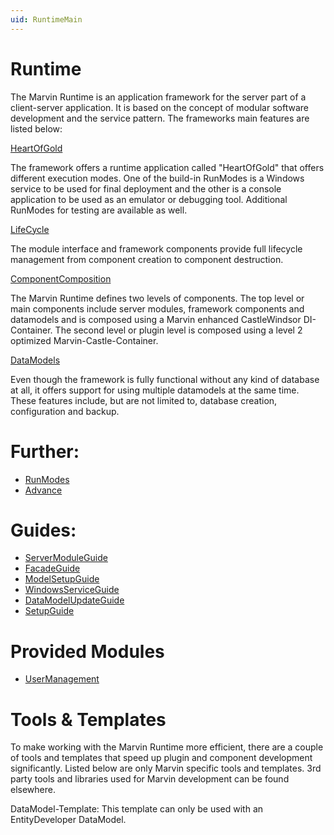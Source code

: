 ```yaml
---
uid: RuntimeMain
---
```

Runtime
========

The Marvin Runtime is an application framework for the server part of a client-server application. It is based on the concept of modular software development and the service pattern. The frameworks main features are listed below:

[HeartOfGold](xref:HeartOfGold)

The framework offers a runtime application called "HeartOfGold" that offers different execution modes. One of the build-in RunModes is a Windows service to be used for final deployment and the other is a console application to be used as an emulator or debugging tool. Additional RunModes for testing are available as well.

[LifeCycle](xref:LifeCycle)

The module interface and framework components provide full lifecycle management from component creation to component destruction.

[ComponentComposition](xref:ComponentComposition)

The Marvin Runtime defines two levels of components. The top level or main components include server modules, framework components and datamodels and is composed using a Marvin enhanced CastleWindsor DI-Container. The second level or plugin level is composed using a level 2 optimized Marvin-Castle-Container.

[DataModels](xref:DataModels)

Even though the framework is fully functional without any kind of database at all, it offers support for using multiple datamodels at the same time. These features include, but are not limited to, database creation, configuration and backup.

# Further: 
* [RunModes](xref:RunModes)
* [Advance](xref:Advance)

# Guides:
* [ServerModuleGuide](xref:ServerModuleGuide)
* [FacadeGuide](xref:FacadeGuide)
* [ModelSetupGuide](xref:ModelSetupGuide)
* [WindowsServiceGuide](xref:WindowsServiceGuide)
* [DataModelUpdateGuide](xref:DataModelUpdateGuide)
* [SetupGuide](xref:SetupGuide)

# Provided Modules
* [UserManagement](xref:UserManagement)

# Tools & Templates
To make working with the Marvin Runtime more efficient, there are a couple of tools and templates that speed up plugin and component development significantly. Listed below are only Marvin specific tools and templates. 3rd party tools and libraries used for Marvin development can be found elsewhere.

DataModel-Template: This template can only be used with an EntityDeveloper DataModel.
